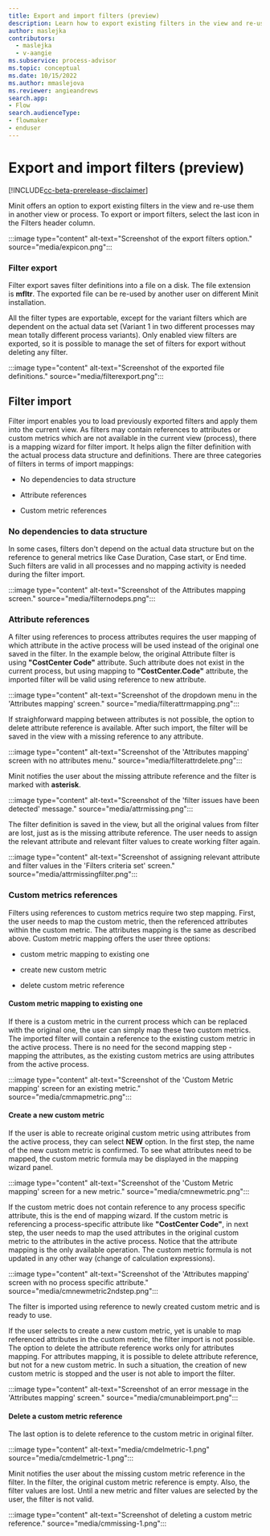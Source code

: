 ```yaml
---
title: Export and import filters (preview)
description: Learn how to export existing filters in the view and re-use them in another view or process in the Minit desktop application in process advisor.
author: maslejka
contributors:
  - maslejka
  - v-aangie
ms.subservice: process-advisor
ms.topic: conceptual
ms.date: 10/15/2022
ms.author: mmaslejova
ms.reviewer: angieandrews
search.app:
- Flow
search.audienceType:
- flowmaker
- enduser
---
```


# Export and import filters (preview)

[!INCLUDE[cc-beta-prerelease-disclaimer](../includes/cc-beta-prerelease-disclaimer.md)]

Minit offers an option to export existing filters in the view and re-use them in another view or process. To export or import filters, select the last icon in the Filters header column.

:::image type="content" alt-text="Screenshot of the export filters option." source="media/expicon.png":::

### Filter export

Filter export saves filter definitions into a file on a disk. The file extension is **mfltr**. The exported file can be re-used by another user on different Minit installation.

All the filter types are exportable, except for the variant filters which are dependent on the actual data set (Variant 1 in two different processes may mean totally different process variants). Only enabled view filters are exported, so it is possible to manage the set of filters for export without deleting any filter.

:::image type="content" alt-text="Screenshot of the exported file definitions." source="media/filterexport.png":::

## Filter import

Filter import enables you to load previously exported filters and apply them into the current view. As filters may contain references to attributes or custom metrics which are not available in the current view (process), there is a mapping wizard for filter import. It helps align the filter definition with the actual process data structure and definitions. There are three categories of filters in terms of import mappings:

- No dependencies to data structure

- Attribute references

- Custom metric references

### No dependencies to data structure

In some cases, filters don't depend on the actual data structure but on the reference to general metrics like Case Duration, Case start, or End time. Such filters are valid in all processes and no mapping activity is needed during the filter import.

:::image type="content" alt-text="Screenshot of the Attributes mapping screen." source="media/filternodeps.png":::

### Attribute references

A filter using references to process attributes requires the user mapping of which attribute in the active process will be used instead of the original one saved in the filter. In the example below, the original Attribute filter is using **"CostCenter Code"** attribute. Such attribute does not exist in the current process, but using mapping to **"CostCenter.Code"** attribute, the imported filter will be valid using reference to new attribute.

:::image type="content" alt-text="Screenshot of the dropdown menu in the 'Attributes mapping' screen." source="media/filterattrmapping.png":::

If straighforward mapping between attributes is not possible, the option to delete attribute reference is available. After such import, the filter will be saved in the view with a missing reference to any attribute.

:::image type="content" alt-text="Screenshot of the 'Attributes mapping' screen with no attributes menu." source="media/filterattrdelete.png":::

Minit notifies the user about the missing attribute reference and the filter is marked with **asterisk**.

:::image type="content" alt-text="Screenshot of the 'filter issues have been detected' message." source="media/attrmissing.png":::

The filter definition is saved in the view, but all the original values from filter are lost, just as is the missing attribute reference. The user needs to assign the relevant attribute and relevant filter values to create working filter again.

:::image type="content" alt-text="Screenshot of assigning relevant attribute and filter values in the 'Filters criteria set' screen." source="media/attrmissingfilter.png":::

### Custom metrics references

Filters using references to custom metrics require two step mapping. First, the user needs to map the custom metric, then the referenced attributes within the custom metric. The attributes mapping is the same as described above. Custom metric mapping offers the user three options:

- custom metric mapping to existing one

- create new custom metric

- delete custom metric reference

#### Custom metric mapping to existing one

If there is a custom metric in the current process which can be replaced with the original one, the user can simply map these two custom metrics. The imported filter will contain a reference to the existing custom metric in the active process. There is no need for the second mapping step - mapping the attributes, as the existing custom metrics are using attributes from the active process.

:::image type="content" alt-text="Screenshot of the 'Custom Metric mapping' screen for an existing metric." source="media/cmmapmetric.png":::

#### Create a new custom metric

If the user is able to recreate original custom metric using attributes from the active process, they can select **NEW** option. In the first step, the name of the new custom metric is confirmed. To see what attributes need to be mapped, the custom metric formula may be displayed in the mapping wizard panel.

:::image type="content" alt-text="Screenshot of the 'Custom Metric mapping' screen for a new metric." source="media/cmnewmetric.png":::

If the custom metric does not contain reference to any process specific attribute, this is the end of mapping wizard. If the custom metric is referencing a process-specific attribute like **"CostCenter Code"**, in next step, the user needs to map the used attributes in the original custom metric to the attributes in the active process. Notice that the attribute mapping is the only available operation. The custom metric formula is not updated in any other way (change of calculation expressions).

:::image type="content" alt-text="Screenshot of the 'Attributes mapping' screen with no process specific attribute." source="media/cmnewmetric2ndstep.png":::

The filter is imported using reference to newly created custom metric and is ready to use.

If the user selects to create a new custom metric, yet is unable to map referenced attributes in the custom metric, the filter import is not possible. The option to delete the attribute reference works only for attributes mapping. For attributes mapping, it is possible to delete attribute reference, but not for a new custom metric. In such a situation, the creation of new custom metric is stopped and the user is not able to import the filter.

:::image type="content" alt-text="Screenshot of an error message in the 'Attributes mapping' screen." source="media/cmunableimport.png":::

#### Delete a custom metric reference

The last option is to delete reference to the custom metric in original filter.

:::image type="content" alt-text="media/cmdelmetric-1.png" source="media/cmdelmetric-1.png":::

Minit notifies the user about the missing custom metric reference in the filter. In the filter, the original custom metric reference is empty. Also, the filter values are lost. Until a new metric and filter values are selected by the user, the filter is not valid.

:::image type="content" alt-text="Screenshot of deleting a custom metric reference." source="media/cmmissing-1.png":::


